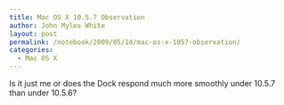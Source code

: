 ```yaml
---
title: Mac OS X 10.5.7 Observation
author: John Myles White
layout: post
permalink: /notebook/2009/05/14/mac-os-x-1057-observation/
categories:
  - Mac OS X
---
```


Is it just me or does the Dock respond much more smoothly under 10.5.7 than under 10.5.6?
